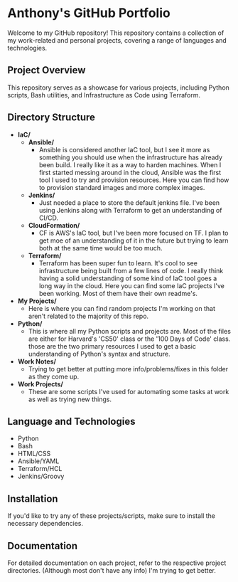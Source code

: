 # Anthony's GitHub Portfolio

Welcome to my GitHub repository! This repository contains a collection of my work-related and personal projects, covering a range of languages and technologies.

## Project Overview

This repository serves as a showcase for various projects, including Python scripts, Bash utilities, and Infrastructure as Code using Terraform.

## Directory Structure

- **IaC/**
    - **Ansible/**
      - Ansible is considered another IaC tool, but I see it more as something you should
  use when the infrastructure has already been build. I really like it as a way to harden
  machines. When I first started messing around in the cloud, Ansible was the first tool
  I used to try and provision resources. Here you can find how to provision standard 
  images and more complex images.
    - **Jenkins/**
      - Just needed a place to store the default jenkins file.
      I've been using Jenkins along with Terraform to get an understanding of CI/CD.
    - **CloudFormation/**
      - CF is AWS's IaC tool, but I've been more focused on TF.
      I plan to get moe of an understanding of it in the future but trying to learn both
      at the same time would be too much.
    - **Terraform/**
      - Terraform has been super fun to learn. It's cool to see infrastructure being built
        from a few lines of code. I really think having a solid understanding of some kind 
        of IaC tool goes a long way in the cloud. Here you can find some IaC projects I've
        been working. Most of them have their own readme's. 
- **My Projects/**
  - Here is where you can find random projects I'm working on that aren't related
    to the majority of this repo. 
- **Python/**
  - This is where all my Python scripts and projects are. Most of the files are
    either for Harvard's 'CS50' class or the '100 Days of Code' class. those are the two
    primary resources I used to get a basic understanding of Python's syntax and
    structure.
- **Work Notes/**
  - Trying to get better at putting more info/problems/fixes in this folder as they
    come up. 
- **Work Projects/**
  - These are some scripts I've used for automating some tasks at work as well as
    trying new things.

## Language and Technologies
  
  - Python
  - Bash
  - HTML/CSS
  - Ansible/YAML
  - Terraform/HCL
  - Jenkins/Groovy

## Installation

If you'd like to try any of these projects/scripts, make sure to install the necessary dependencies.

## Documentation

For detailed documentation on each project, refer to the respective project directories. (Although most don't have
any info) I'm trying to get better.
